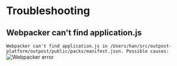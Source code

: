 # Troubleshooting

## Webpacker can't find application.js

`Webpacker can't find application.js in /Users/han/src/outpost-platform/outpost/public/packs/manifest.json. Possible causes:`
![Webpacker error](/img/webpacker-error.png)

